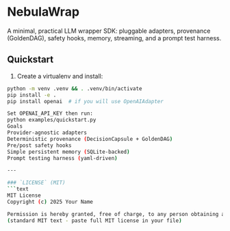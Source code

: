 # NebulaWrap

A minimal, practical LLM wrapper SDK: pluggable adapters, provenance (GoldenDAG), safety hooks, memory, streaming, and a prompt test harness.

## Quickstart

1. Create a virtualenv and install:
```bash
python -m venv .venv && . .venv/bin/activate
pip install -e .
pip install openai  # if you will use OpenAIAdapter

Set OPENAI_API_KEY then run:
python examples/quickstart.py
Goals
Provider-agnostic adapters
Deterministic provenance (DecisionCapsule + GoldenDAG)
Pre/post safety hooks
Simple persistent memory (SQLite-backed)
Prompt testing harness (yaml-driven)

---

### `LICENSE` (MIT)
```text
MIT License
Copyright (c) 2025 Your Name

Permission is hereby granted, free of charge, to any person obtaining a copy...
(standard MIT text - paste full MIT license in your file)
